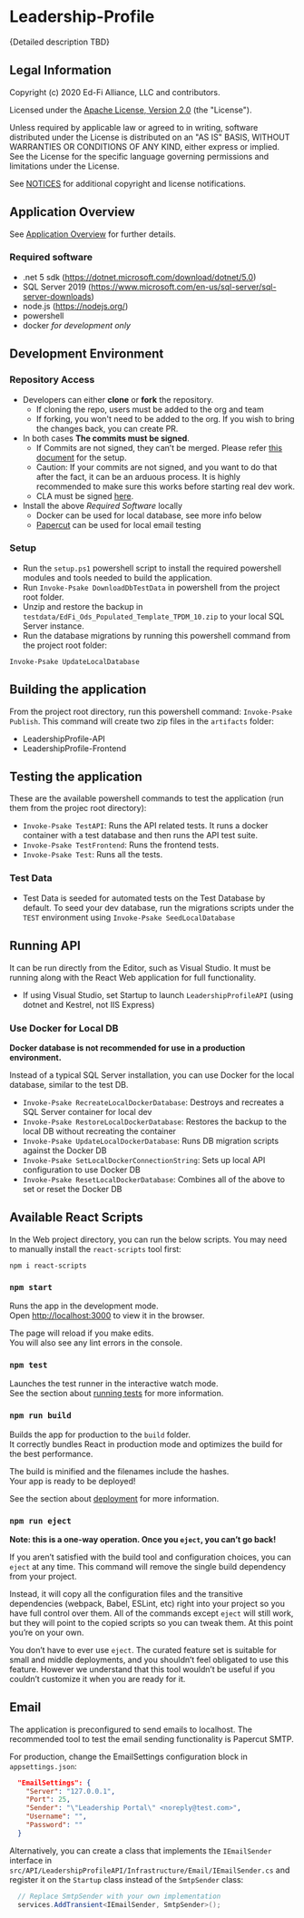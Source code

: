 ﻿# Leadership-Profile

{Detailed description TBD}


## Legal Information

Copyright (c) 2020 Ed-Fi Alliance, LLC and contributors.

Licensed under the [Apache License, Version 2.0](LICENSE) (the "License").

Unless required by applicable law or agreed to in writing, software distributed
under the License is distributed on an "AS IS" BASIS, WITHOUT WARRANTIES OR
CONDITIONS OF ANY KIND, either express or implied. See the License for the
specific language governing permissions and limitations under the License.

See [NOTICES](NOTICES.md) for additional copyright and license notifications.

## Application Overview

See [Application Overview](./docs/application-overview.md) for further details.

### Required software

* .net 5 sdk (https://dotnet.microsoft.com/download/dotnet/5.0)
* SQL Server 2019 (https://www.microsoft.com/en-us/sql-server/sql-server-downloads)
* node.js (https://nodejs.org/)
* powershell
* docker _for development only_

## Development Environment

### Repository Access

* Developers can either **clone** or **fork** the repository.
  * If cloning the repo, users must be added to the org and team
  * If forking, you won't need to be added to the org. If you wish to bring the changes back, you can create PR.
* In both cases **The commits must be signed**.
  * If Commits are not signed, they can’t be merged. Please refer [this document](https://techdocs.ed-fi.org/display/ETKB/Signing+Git+Commits) for the setup.
  * Caution: If your commits are not signed, and you want to do that after the fact, it can be an arduous process. It is highly recommended to make sure this works before starting real dev work.
  * CLA must be signed [here](https://cla-assistant.io/Ed-Fi-Exchange-OSS/Leadership-Profile?pullRequest=3).
* Install the above _Required Software_ locally
  * Docker can be used for local database, see more info below
  * [Papercut](https://github.com/ChangemakerStudios/Papercut-SMTP) can be used for local email testing

### Setup

* Run the `setup.ps1` powershell script to install the required powershell modules and tools needed to build
the application.
* Run `Invoke-Psake DownloadDbTestData` in powershell from the project root folder.
* Unzip and restore the backup in `testdata/EdFi_Ods_Populated_Template_TPDM_10.zip` to your local SQL Server instance.
* Run the database migrations by running this powershell command from the project root folder:

```
Invoke-Psake UpdateLocalDatabase
```

## Building the application

From the project root directory, run this powershell command: `Invoke-Psake Publish`.
This command will create two zip files in the `artifacts` folder:

* LeadershipProfile-API
* LeadershipProfile-Frontend

## Testing the application

These are the available powershell commands to test the application (run them from the projec root directory):

* `Invoke-Psake TestAPI`: Runs the API related tests. It runs a docker container with a test database and then runs the API
  test suite.
* `Invoke-Psake TestFrontend`: Runs the frontend tests.
* `Invoke-Psake Test`: Runs all the tests.

### Test Data

* Test Data is seeded for automated tests on the Test Database by default. To seed your dev database, run the migrations scripts under the `TEST` environment using `Invoke-Psake SeedLocalDatabase`

## Running API

It can be run directly from the Editor, such as Visual Studio. It must be running along with the React Web application for full functionality.

* If using Visual Studio, set Startup to launch `LeadershipProfileAPI` (using dotnet and Kestrel, not IIS Express)

### Use Docker for Local DB

**Docker database is not recommended for use in a production environment.**

Instead of a typical SQL Server installation, you can use Docker for the local database, similar to the test DB.

* `Invoke-Psake RecreateLocalDockerDatabase`: Destroys and recreates a SQL Server container for local dev
* `Invoke-Psake RestoreLocalDockerDatabase`: Restores the backup to the local DB without recreating the container
* `Invoke-Psake UpdateLocalDockerDatabase`: Runs DB migration scripts against the Docker DB
* `Invoke-Psake SetLocalDockerConnectionString`: Sets up local API configuration to use Docker DB
* `Invoke-Psake ResetLocalDockerDatabase`: Combines all of the above to set or reset the Docker DB

## Available React Scripts

In the Web project directory, you can run the below scripts.
You may need to manually install the `react-scripts` tool first:

```shell
npm i react-scripts
```

### `npm start`

Runs the app in the development mode.\
Open [http://localhost:3000](http://localhost:3000) to view it in the browser.

The page will reload if you make edits.\
You will also see any lint errors in the console.

### `npm test`

Launches the test runner in the interactive watch mode.\
See the section about [running tests](https://facebook.github.io/create-react-app/docs/running-tests) for more information.

### `npm run build`

Builds the app for production to the `build` folder.\
It correctly bundles React in production mode and optimizes the build for the best performance.

The build is minified and the filenames include the hashes.\
Your app is ready to be deployed!

See the section about [deployment](https://facebook.github.io/create-react-app/docs/deployment) for more information.

### `npm run eject`

**Note: this is a one-way operation. Once you `eject`, you can’t go back!**

If you aren’t satisfied with the build tool and configuration choices, you can `eject` at any time. This command will remove the single build dependency from your project.

Instead, it will copy all the configuration files and the transitive dependencies (webpack, Babel, ESLint, etc) right into your project so you have full control over them. All of the commands except `eject` will still work, but they will point to the copied scripts so you can tweak them. At this point you’re on your own.

You don’t have to ever use `eject`. The curated feature set is suitable for small and middle deployments, and you shouldn’t feel obligated to use this feature. However we understand that this tool wouldn’t be useful if you couldn’t customize it when you are ready for it.

## Email

The application is preconfigured to send emails to localhost.
The recommended tool to test the email sending functionality is Papercut SMTP.

For production, change the EmailSettings configuration block in `appsettings.json`:

```json
  "EmailSettings": {
    "Server": "127.0.0.1",
    "Port": 25,
    "Sender": "\"Leadership Portal\" <noreply@test.com>",
    "Username": "",
    "Password": ""
  }
```

Alternatively, you can create a class that implements the `IEmailSender` interface
in `src/API/LeadershipProfileAPI/Infrastructure/Email/IEmailSender.cs` and register it
on the `Startup` class instead of the `SmtpSender` class:

```csharp
  // Replace SmtpSender with your own implementation
  services.AddTransient<IEmailSender, SmtpSender>();
```